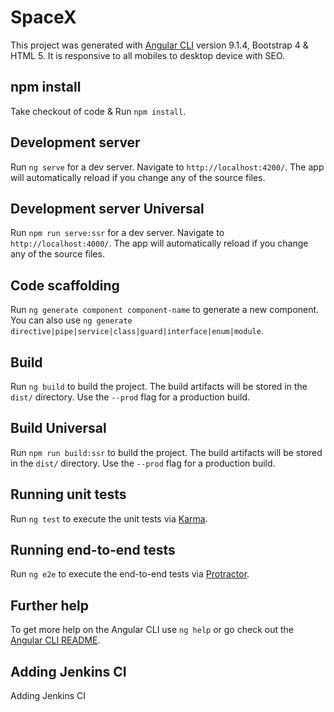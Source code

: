 # SpaceX

This project was generated with [Angular CLI](https://github.com/angular/angular-cli) version 9.1.4, Bootstrap 4 & HTML 5.
It is responsive to  all mobiles to desktop device with SEO.

## npm install

Take checkout of code &  Run `npm install`.

## Development server

Run `ng serve` for a dev server. Navigate to `http://localhost:4200/`. The app will automatically reload if you change any of the source files.

## Development server Universal

Run `npm run serve:ssr` for a dev server. Navigate to `http://localhost:4000/`. The app will automatically reload if you change any of the source files.

## Code scaffolding

Run `ng generate component component-name` to generate a new component. You can also use `ng generate directive|pipe|service|class|guard|interface|enum|module`.

## Build

Run `ng build` to build the project. The build artifacts will be stored in the `dist/` directory. Use the `--prod` flag for a production build.

## Build Universal

Run `npm run build:ssr` to build the project. The build artifacts will be stored in the `dist/` directory. Use the `--prod` flag for a production build.

## Running unit tests

Run `ng test` to execute the unit tests via [Karma](https://karma-runner.github.io).

## Running end-to-end tests

Run `ng e2e` to execute the end-to-end tests via [Protractor](http://www.protractortest.org/).

## Further help

To get more help on the Angular CLI use `ng help` or go check out the [Angular CLI README](https://github.com/angular/angular-cli/blob/master/README.md).

## Adding Jenkins CI

Adding Jenkins CI
